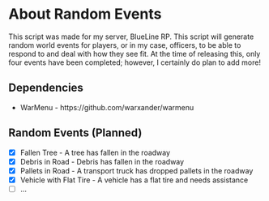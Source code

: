 # About Random Events
This script was made for my server, BlueLine RP. This script will generate random world events for players, or in my case, officers, to be able to respond to and deal with how they see fit. At the time of releasing this, only four events have been completed; however,
I certainly do plan to add more!

## Dependencies
<ul>
<li>WarMenu - https://github.com/warxander/warmenu</li>
</ul>

## Random  Events (Planned)
- [x] Fallen Tree - A tree has fallen in the roadway
- [x] Debris in Road - Debris has fallen in the roadway
- [x] Pallets in Road - A transport truck has dropped pallets in the roadway
- [x] Vehicle with Flat Tire - A vehicle has a flat tire and needs assistance
- [ ] ...
<br><br>
